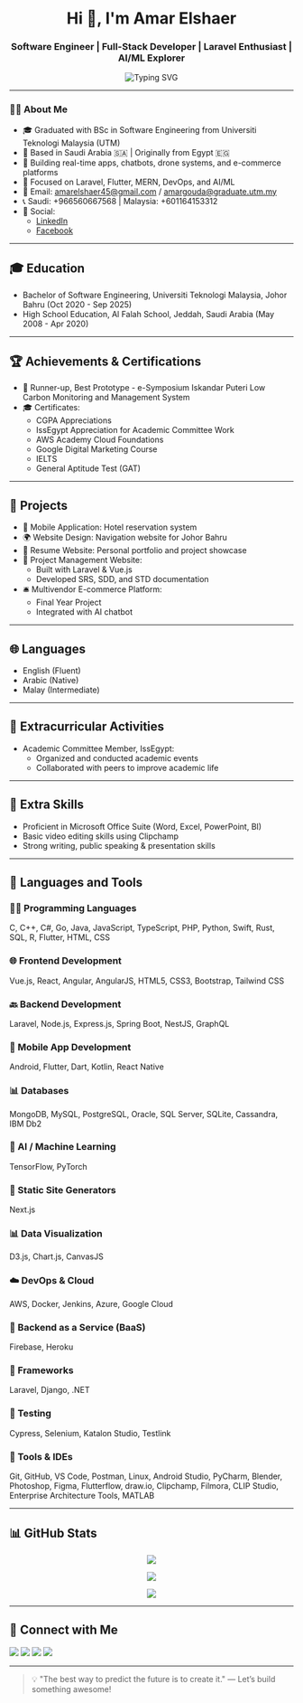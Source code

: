 <h1 align="center">Hi 👋, I'm Amar Elshaer</h1>
<h3 align="center">Software Engineer | Full-Stack Developer | Laravel Enthusiast | AI/ML Explorer</h3>

<p align="center">
  <img src="https://readme-typing-svg.demolab.com?font=Fira+Code&weight=500&size=22&pause=1000&color=F97316&center=true&vCenter=true&width=600&lines=Passionate+Full-Stack+Developer;Laravel+%7C+Flutter+%7C+AI+%7C+DevOps+%7C+Cloud;Always+learning%2C+always+building!" alt="Typing SVG" />
</p>

---

### 👨‍💻 About Me

- 🎓 Graduated with BSc in Software Engineering from Universiti Teknologi Malaysia (UTM)
- 🏢 Based in Saudi Arabia 🇸🇦 | Originally from Egypt 🇪🇬
- 🚀 Building real-time apps, chatbots, drone systems, and e-commerce platforms
- 🌟 Focused on Laravel, Flutter, MERN, DevOps, and AI/ML
- 📧 Email: amarelshaer45@gmail.com / amargouda@graduate.utm.my
- 📞 Saudi: +966560667568 | Malaysia: +601164153312
- 📲 Social:
  - <a href="https://www.linkedin.com/in/amarhassanelshaer/">LinkedIn</a>
  - <a href="https://www.facebook.com/amar.elshaer.980313/">Facebook</a>

---

## 🎓 Education
- Bachelor of Software Engineering, Universiti Teknologi Malaysia, Johor Bahru (Oct 2020 - Sep 2025)
- High School Education, Al Falah School, Jeddah, Saudi Arabia (May 2008 - Apr 2020)

---

## 🏆 Achievements & Certifications
- 🥈 Runner-up, Best Prototype - e-Symposium Iskandar Puteri Low Carbon Monitoring and Management System
- 🎓 Certificates:
  - CGPA Appreciations
  - IssEgypt Appreciation for Academic Committee Work
  - AWS Academy Cloud Foundations
  - Google Digital Marketing Course
  - IELTS
  - General Aptitude Test (GAT)

---

## 💼 Projects
- 📱 Mobile Application: Hotel reservation system
- 🌍 Website Design: Navigation website for Johor Bahru
- 🔧 Resume Website: Personal portfolio and project showcase
- 📝 Project Management Website:
  - Built with Laravel & Vue.js
  - Developed SRS, SDD, and STD documentation
- 🛎️ Multivendor E-commerce Platform:
  - Final Year Project
  - Integrated with AI chatbot

---

## 🌐 Languages
- English (Fluent)
- Arabic (Native)
- Malay (Intermediate)

---

## 🤝 Extracurricular Activities
- Academic Committee Member, IssEgypt:
  - Organized and conducted academic events
  - Collaborated with peers to improve academic life

---

## 🔧 Extra Skills
- Proficient in Microsoft Office Suite (Word, Excel, PowerPoint, BI)
- Basic video editing skills using Clipchamp
- Strong writing, public speaking & presentation skills

---

## 🔧 Languages and Tools

### 👨‍💻 Programming Languages
C, C++, C#, Go, Java, JavaScript, TypeScript, PHP, Python, Swift, Rust, SQL, R, Flutter, HTML, CSS

### 🌐 Frontend Development
Vue.js, React, Angular, AngularJS, HTML5, CSS3, Bootstrap, Tailwind CSS

### 🔙 Backend Development
Laravel, Node.js, Express.js, Spring Boot, NestJS, GraphQL

### 📱 Mobile App Development
Android, Flutter, Dart, Kotlin, React Native

### 📊 Databases
MongoDB, MySQL, PostgreSQL, Oracle, SQL Server, SQLite, Cassandra, IBM Db2

### 🧐 AI / Machine Learning
TensorFlow, PyTorch

### 🔧 Static Site Generators
Next.js

### 📊 Data Visualization
D3.js, Chart.js, CanvasJS

### ☁️ DevOps & Cloud
AWS, Docker, Jenkins, Azure, Google Cloud

### 🚧 Backend as a Service (BaaS)
Firebase, Heroku

### 📜 Frameworks
Laravel, Django, .NET

### 🔢 Testing
Cypress, Selenium, Katalon Studio, Testlink

### 📄 Tools & IDEs
Git, GitHub, VS Code, Postman, Linux, Android Studio, PyCharm, Blender, Photoshop, Figma, Flutterflow, draw.io, Clipchamp, Filmora, CLIP Studio, Enterprise Architecture Tools, MATLAB

---

## 📊 GitHub Stats

<p align="center">
  <img src="https://github-readme-stats.vercel.app/api?username=FireAmun&show_icons=true&theme=tokyonight" />
</p>

<p align="center">
  <img src="https://github-readme-streak-stats.herokuapp.com/?user=FireAmun&theme=tokyonight" />
</p>

<p align="center">
  <img src="https://github-readme-stats.vercel.app/api/top-langs/?username=FireAmun&layout=compact&theme=tokyonight" />
</p>

---

## 📢 Connect with Me

<p align="left">
  <a href="mailto:amarelshaer45@gmail.com"><img src="https://img.shields.io/badge/Gmail-D14836?style=flat&logo=gmail&logoColor=white" /></a>
  <a href="https://linkedin.com/in/amarhassanelshaer" target="_blank"><img src="https://img.shields.io/badge/LinkedIn-0A66C2?style=flat&logo=linkedin&logoColor=white" /></a>
  <a href="https://github.com/FireAmun"><img src="https://img.shields.io/badge/GitHub-181717?style=flat&logo=github&logoColor=white" /></a>
  <a href="https://www.facebook.com/amar.elshaer.980313/"><img src="https://img.shields.io/badge/Facebook-1877F2?style=flat&logo=facebook&logoColor=white" /></a>
</p>

---

> 💡 "The best way to predict the future is to create it." — Let’s build something awesome!
